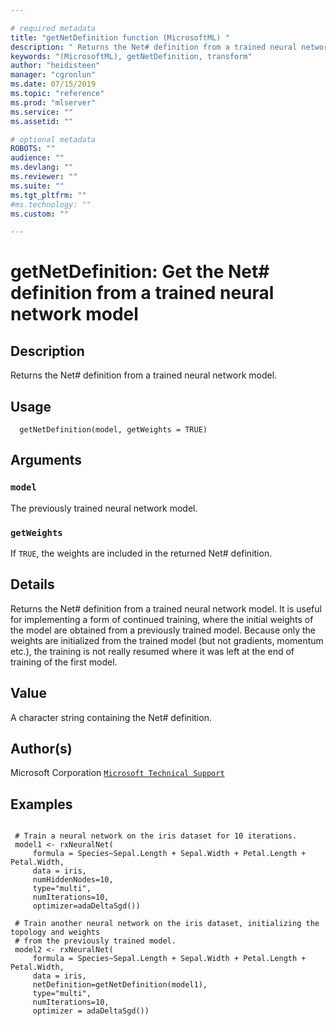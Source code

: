 ```yaml
--- 

# required metadata 
title: "getNetDefinition function (MicrosoftML) " 
description: " Returns the Net# definition from a trained neural network model. " 
keywords: "(MicrosoftML), getNetDefinition, transform" 
author: "heidisteen" 
manager: "cgronlun" 
ms.date: 07/15/2019
ms.topic: "reference" 
ms.prod: "mlserver" 
ms.service: "" 
ms.assetid: "" 

# optional metadata 
ROBOTS: "" 
audience: "" 
ms.devlang: "" 
ms.reviewer: "" 
ms.suite: "" 
ms.tgt_pltfrm: "" 
#ms.technology: "" 
ms.custom: "" 

--- 
```





 # getNetDefinition: Get the Net# definition from a trained neural network model 
 ## Description

Returns the Net# definition from a trained neural network model.


 ## Usage

```   
  getNetDefinition(model, getWeights = TRUE)

```

 ## Arguments



 ### `model`
 The previously trained neural network model. 



 ### `getWeights`
 If `TRUE`, the weights are included in the returned Net# definition. 



 ## Details

Returns the Net# definition from a trained neural network model. It is
useful for implementing a form of continued training, where the initial weights
of the model are obtained from a previously trained model. Because only the
weights are initialized from the trained model (but not gradients, momentum
etc.), the training is not really resumed where it was left at the end of
training of the first model.


 ## Value

A character string containing the Net# definition.

 ## Author(s)

Microsoft Corporation [`Microsoft Technical Support`](https://go.microsoft.com/fwlink/?LinkID=698556&clcid=0x409)



 ## Examples

 ```

  # Train a neural network on the iris dataset for 10 iterations.
  model1 <- rxNeuralNet(
      formula = Species~Sepal.Length + Sepal.Width + Petal.Length + Petal.Width, 
      data = iris, 
      numHiddenNodes=10, 
      type="multi", 
      numIterations=10, 
      optimizer=adaDeltaSgd())

  # Train another neural network on the iris dataset, initializing the topology and weights
  # from the previously trained model.
  model2 <- rxNeuralNet(
      formula = Species~Sepal.Length + Sepal.Width + Petal.Length + Petal.Width, 
      data = iris, 
      netDefinition=getNetDefinition(model1), 
      type="multi", 
      numIterations=10, 
      optimizer = adaDeltaSgd())
```



